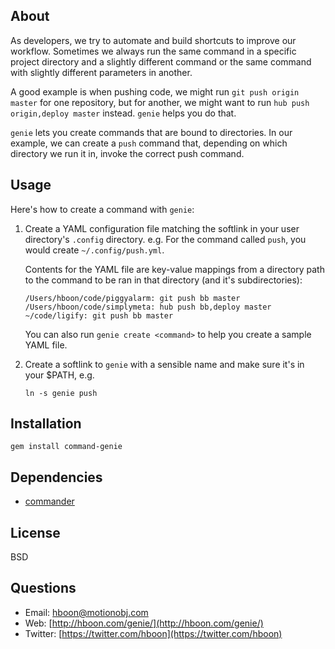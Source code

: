 About
---
As developers, we try to automate and build shortcuts to improve our workflow. Sometimes we always run the same command in a specific project directory and a slightly different command or the same command with slightly different parameters in another.

A good example is when pushing code, we might run `git push origin master` for one repository, but for another, we might want to run `hub push origin,deploy master` instead. `genie` helps you do that.

`genie` lets you create commands that are bound to directories. In our example, we can create a `push` command that, depending on which directory we run it in, invoke the correct push command.

Usage
---
Here's how to create a command with `genie`:

1. Create a YAML configuration file matching the softlink in your user directory's `.config` directory. e.g. For the command called `push`, you would create `~/.config/push.yml`.

    Contents for the YAML file are key-value mappings from a directory path to the command to be ran in that directory (and it's subdirectories):

    ```
    /Users/hboon/code/piggyalarm: git push bb master
    /Users/hboon/code/simplymeta: hub push bb,deploy master
    ~/code/ligify: git push bb master
    ```

    You can also run `genie create <command>` to help you create a sample YAML file.

2. Create a softlink to `genie` with a sensible name and make sure it's in your $PATH, e.g.

    ```
    ln -s genie push
    ```

Installation
---
`gem install command-genie`

Dependencies
---
* [commander](https://github.com/tj/commander)

License
---
BSD

Questions
---
* Email: [hboon@motionobj.com](mailto:hboon@motionobj.com)
* Web: [http://hboon.com/genie/](http://hboon.com/genie/)
* Twitter: [https://twitter.com/hboon](https://twitter.com/hboon)
